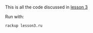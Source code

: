 This is all the code discussed in [lesson 3](https://rum-framework.herokuapp.com)

Run with:

    rackup lesson3.ru